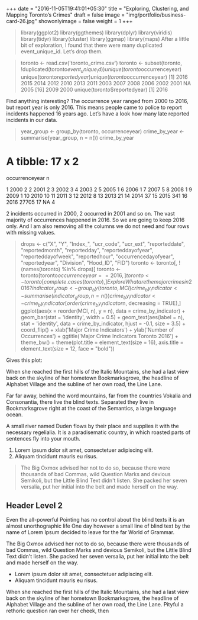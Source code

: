 +++
date = "2016-11-05T19:41:01+05:30"
title = "Exploring, Clustering, and Mapping Toronto’s Crimes"
draft = false
image = "img/portfolio/business-card-26.jpg"
showonlyimage = false
weight = 1
+++

>library(ggplot2)
library(ggthemes)
library(dplyr)
library(viridis)
library(tidyr)
library(cluster)
library(ggmap)
library(maps)
After a little bit of exploration, I found that there were many duplicated event_unique_id. Let’s drop them.

>toronto <- read.csv('toronto_crime.csv')
toronto <- subset(toronto, !duplicated(toronto$event_unique_id))
unique(toronto$occurrenceyear)
unique(toronto$reportedyear)
> unique(toronto$occurrenceyear)
 [1] 2016 2015 2014 2012 2010 2013 2011 2003 2007 2008 2006 2002 2001   NA 2005
[16] 2009 2000
> unique(toronto$reportedyear)
[1] 2016

Find anything interesting? The occurrence year ranged from 2000 to 2016, but report year is only 2016. This means people came to police to report incidents happened 16 years ago. Let’s have a look how many late reported incidents in our data.

>year_group <- group_by(toronto, occurrenceyear)
crime_by_year <- summarise(year_group,
                          n = n())
crime_by_year
# A tibble: 17 x 2
   occurrenceyear     n
             
 1           2000     2
 2           2001     2
 3           2002     3
 4           2003     2
 5           2005     1
 6           2006     1
 7           2007     5
 8           2008     1
 9           2009     1
10           2010    10
11           2011     3
12           2012     8
13           2013    21
14           2014    37
15           2015   341
16           2016 27705
17             NA     4

2 incidents occurred in 2000, 2 occurred in 2001 and so on. The vast majority of occurrences happened in 2016. So we are going to keep 2016 only. And I am also removing all the columns we do not need and four rows with missing values.

> drops <- c("X", "Y", "Index_", "ucr_code", "ucr_ext", "reporteddate", "reportedmonth", "reportedday", "reporteddayofyear", "reporteddayofweek", "reportedhour", "occurrencedayofyear", "reportedyear", "Division", "Hood_ID", "FID")
toronto <- toronto[, !(names(toronto) %in% drops)]
toronto <- toronto[toronto$occurrenceyear == 2016, ]
toronto <- toronto[complete.cases(toronto), ]
Explore
What are the major crimes in 2016?
indicator_group <- group_by(toronto, MCI)
crime_by_indicator <- summarise(indicator_group, n=n())
crime_by_indicator <- crime_by_indicator[order(crime_by_indicator$n, decreasing = TRUE),]
ggplot(aes(x = reorder(MCI, n), y = n), data = crime_by_indicator) +
  geom_bar(stat = 'identity', width = 0.5) +
  geom_text(aes(label = n), stat = 'identity', data = crime_by_indicator, hjust = -0.1, size = 3.5) +
  coord_flip() +
  xlab('Major Crime Indicators') +
  ylab('Number of Occurrences') +
  ggtitle('Major Crime Indicators Toronto 2016') +
  theme_bw() +
  theme(plot.title = element_text(size = 16),
        axis.title = element_text(size = 12, face = "bold"))

Gives this plot:


When she reached the first hills of the Italic Mountains, she had a last view back on the skyline of her hometown Bookmarksgrove, the headline of Alphabet Village and the subline of her own road, the Line Lane.
<!--more-->

Far far away, behind the word mountains, far from the countries Vokalia and Consonantia, there live the blind texts. Separated they live in Bookmarksgrove right at the coast of the Semantics, a large language ocean.

A small river named Duden flows by their place and supplies it with the necessary regelialia. It is a paradisematic country, in which roasted parts of sentences fly into your mouth.

1. Lorem ipsum dolor sit amet, consectetuer adipiscing elit.
2. Aliquam tincidunt mauris eu risus.

> The Big Oxmox advised her not to do so, because there were thousands of bad Commas, wild Question Marks and devious Semikoli, but the Little Blind Text didn't listen. She packed her seven versalia, put her initial into the belt and made herself on the way.

## Header Level 2

Even the all-powerful Pointing has no control about the blind texts it is an almost unorthographic life One day however a small line of blind text by the name of Lorem Ipsum decided to leave for the far World of Grammar.

The Big Oxmox advised her not to do so, because there were thousands of bad Commas, wild Question Marks and devious Semikoli, but the Little Blind Text didn't listen. She packed her seven versalia, put her initial into the belt and made herself on the way.

* Lorem ipsum dolor sit amet, consectetuer adipiscing elit.
* Aliquam tincidunt mauris eu risus.

When she reached the first hills of the Italic Mountains, she had a last view back on the skyline of her hometown Bookmarksgrove, the headline of Alphabet Village and the subline of her own road, the Line Lane. Pityful a rethoric question ran over her cheek, then  
